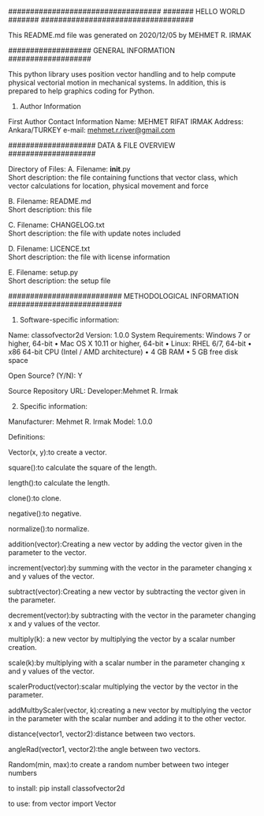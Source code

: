 
###################################
#######     HELLO WORLD     #######
###################################

This README.md file was generated on 2020/12/05 
by MEHMET R. IRMAK


###################
GENERAL INFORMATION
###################

This python library uses position vector handling and
to help compute physical vectorial motion in mechanical systems. In addition, 
this is prepared to help graphics coding for Python.


1. Author Information

First Author Contact Information
Name: MEHMET RIFAT IRMAK
Address: Ankara/TURKEY
e-mail: mehmet.r.river@gmail.com



####################
DATA & FILE OVERVIEW
####################


 
Directory of Files:
   A. Filename: __init__.py        
      Short description: the file containing functions that vector class,              which vector calculations for location, physical movement and force      

        
   B. Filename: README.md        
      Short description: this file       

        
   C. Filename: CHANGELOG.txt        
      Short description: the file with update notes included


   D. Filename: LICENCE.txt        
      Short description: the file with license information

   E. Filename: setup.py        
      Short description: the setup file



##########################
METHODOLOGICAL INFORMATION
##########################


1. Software-specific information:

Name: classofvector2d
Version: 1.0.0
System Requirements: Windows 7 or higher, 64-bit
•	Mac OS X 10.11 or higher, 64-bit
•	Linux: RHEL 6/7, 64-bit 
•	x86 64-bit CPU (Intel / AMD architecture)
•	4 GB RAM
•	5 GB free disk space

Open Source? (Y/N): Y


Source Repository URL:
Developer:Mehmet R. Irmak


2. Specific information:

Manufacturer: Mehmet R. Irmak
Model: 1.0.0

Definitions:

Vector(x, y):to create a vector.

square():to calculate the square of the length.

length():to calculate the length.    

clone():to clone.   

negative():to negative.

normalize():to normalize.   

addition(vector):Creating a new vector by adding the vector given in the parameter to the vector.    

increment(vector):by summing with the vector in the parameter
changing x and y values of the vector. 

subtract(vector):Creating a new vector by subtracting the vector given in the parameter.   

decrement(vector):by subtracting with the vector in the parameter 
changing x and y values of the vector.      

multiply(k): a new vector by multiplying the vector by a scalar number creation.
    
scale(k):by multiplying with a scalar number in the parameter 
changing x and y values of the vector.
    
scalerProduct(vector):scalar multiplying the vector by the vector in the parameter.
    
addMultbyScaler(vector, k):creating a new vector by multiplying the vector in the parameter with the scalar number and adding it to the other vector.

distance(vector1, vector2):distance between two vectors.
        
angleRad(vector1, vector2):the angle between two vectors.

Random(min, max):to create a random number between two integer numbers

to install: pip install classofvector2d

to use: from vector import Vector 


